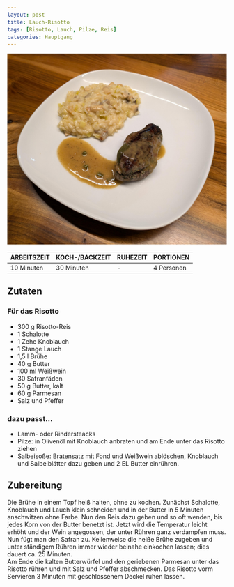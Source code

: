 ```yaml
---
layout: post
title: Lauch-Risotto
tags: [Risotto, Lauch, Pilze, Reis]
categories: Hauptgang
---
```



![Lauch-Risotto](/assets/images/Lauch-Risotto.jpg)

| ARBEITSZEIT | KOCH-/BACKZEIT | RUHEZEIT | PORTIONEN |
|--------------|--------------|--------------|--------------|
| 10 Minuten | 30 Minuten | - | 4 Personen |


## Zutaten
### Für das Risotto
* 300 g Risotto-Reis    
* 1 Schalotte   
* 1 Zehe Knoblauch  
* 1 Stange Lauch    
* 1,5 l Brühe  
* 40 g Butter  
* 100 ml Weißwein  
* 30 Safranfäden  
* 50 g Butter, kalt  
* 60 g Parmesan  
* Salz und Pfeffer    


### dazu passt... 
* Lamm- oder Rindersteacks    
* Pilze: in Olivenöl mit Knoblauch anbraten und am Ende unter das Risotto ziehen  
* Salbeisoße: Bratensatz mit Fond und Weißwein ablöschen, Knoblauch und Salbeiblätter dazu geben und 2 EL Butter einrühren.   

 
## Zubereitung
Die Brühe in einem Topf heiß halten, ohne zu kochen. 
Zunächst Schalotte, Knoblauch und Lauch klein schneiden und in der Butter in 5 Minuten anschwitzen ohne Farbe. 
Nun den Reis dazu geben und so oft wenden, bis jedes Korn von der Butter benetzt ist. 
Jetzt wird die Temperatur leicht erhöht und der Wein angegossen, der unter Rühren ganz verdampfen muss. Nun fügt man den Safran zu.
Kellenweise die heiße Brühe zugeben und unter ständigem Rühren immer wieder beinahe einkochen lassen; dies dauert ca. 25 Minuten.  
Am Ende die kalten Butterwürfel und den geriebenen Parmesan unter das Risotto rühren und mit Salz und Pfeffer abschmecken. Das Risotto vorm Servieren 3 Minuten mit geschlossenem Deckel ruhen lassen. 
